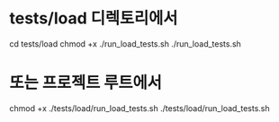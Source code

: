 # tests/load 디렉토리에서
cd tests/load
chmod +x ./run_load_tests.sh
./run_load_tests.sh

# 또는 프로젝트 루트에서
chmod +x ./tests/load/run_load_tests.sh
./tests/load/run_load_tests.sh